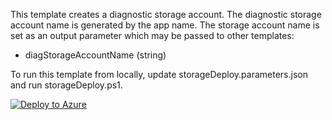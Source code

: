 This template creates a diagnostic storage account. The diagnostic storage account name is generated by the app name.
The storage account name is set as an output parameter which may be passed to other templates:

+ diagStorageAccountName (string)

To run this template from locally, update storageDeploy.parameters.json and run storageDeploy.ps1. 

[![Deploy to Azure](http://azuredeploy.net/deploybutton.png)](https://azuredeploy.net/)
